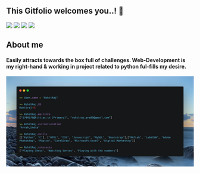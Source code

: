 ## This Gitfolio welcomes you..! 🙏

[![](https://img.shields.io/badge/Linkedin-Rohitraj07-blue)](https://www.linkedin.com/in/rohitraj07)
[![](https://img.shields.io/badge/Gmail-1704379%40kiit.ac.in-red)](mailto:1704379@kiit.ac.in)
[![](https://img.shields.io/badge/Telegram-Rohitraj__07-blue)](https://t.me/Rohitraj_07)
[![](https://img.shields.io/badge/HackerRank-Rohitraj__07-brightgreen)](https://www.hackerrank.com/Rohitraj_07)

## About me
#### Easily attracts towards the box full of challenges. Web-Development is my right-hand & working in project related to python ful-fills my desire. 

<!--TO make screenshot of your code, copy below link:  
https://carbon.now.sh/ -->

![](https://github.com/Rohitraj-07/Rohitraj-07/blob/master/Profile.png)







<!--
**Rohitraj-07/Rohitraj-07** is a ✨ _special_ ✨ repository because its `README.md` (this file) appears on your GitHub profile.

Here are some ideas to get you started:

- 🔭 I’m currently working on ...
- 🌱 I’m currently learning ...
- 👯 I’m looking to collaborate on ...
- 🤔 I’m looking for help with ...
- 💬 Ask me about ...
- 📫 How to reach me: ...
- 😄 Pronouns: ...
- ⚡ Fun fact: ... -->
